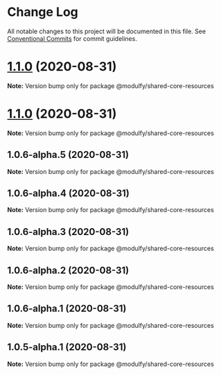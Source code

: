 # Change Log

All notable changes to this project will be documented in this file.
See [Conventional Commits](https://conventionalcommits.org) for commit guidelines.

# [1.1.0](https://github.com/jmrapp1/Modulfy/compare/@modulfy/shared-core-resources@1.1.0...@modulfy/shared-core-resources@1.1.0) (2020-08-31)

**Note:** Version bump only for package @modulfy/shared-core-resources





# [1.1.0](https://github.com/jmrapp1/Modulfy/compare/@modulfy/shared-core-resources@1.0.6-alpha.5...@modulfy/shared-core-resources@1.1.0) (2020-08-31)

**Note:** Version bump only for package @modulfy/shared-core-resources





## 1.0.6-alpha.5 (2020-08-31)

**Note:** Version bump only for package @modulfy/shared-core-resources





## 1.0.6-alpha.4 (2020-08-31)

**Note:** Version bump only for package @modulfy/shared-core-resources





## 1.0.6-alpha.3 (2020-08-31)

**Note:** Version bump only for package @modulfy/shared-core-resources





## 1.0.6-alpha.2 (2020-08-31)

**Note:** Version bump only for package @modulfy/shared-core-resources





## 1.0.6-alpha.1 (2020-08-31)

**Note:** Version bump only for package @modulfy/shared-core-resources





## 1.0.5-alpha.1 (2020-08-31)

**Note:** Version bump only for package @modulfy/shared-core-resources
